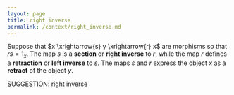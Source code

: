 ```yaml
---
layout: page
title: right inverse
permalink: /context/right_inverse.md
---
```

 Suppose that $x \xrightarrow{s} y \xrightarrow{r} x$ are morphisms so that $rs = 1_x$. The map $s$ is a **section** or **right inverse** to $r$, while the map $r$ defines a **retraction** or **left inverse** to $s$. The maps $s$ and $r$ express the object $x$ as a **retract** of the object $y$.

SUGGESTION: right inverse